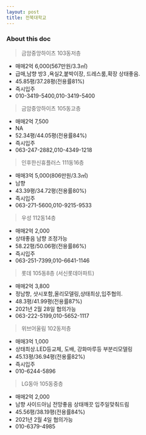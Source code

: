 ```yaml
---
layout: post
title: 전북대학교
---
```


### About this doc

> 금암중앙하이츠 103동저층
- 매매2억 6,000(567만원/3.3㎡)
- 급매,남향 방3 ,욕실2,붙박이장, 드레스룸,확장 상태좋음.
- 45.85평/37.28평(전용률81%)
- 즉시입주
- 010-3419-5400,010-3419-5400

> 금암중앙하이츠 105동고층
- 매매2억 7,500
- NA
- 52.34평/44.05평(전용률84%)
- 즉시입주
- 063-247-2882,010-4349-1218

> 인후한신휴플러스 111동16층 
- 매매3억 5,000(806만원/3.3㎡)	
- 남향
- 43.39평/34.72평(전용률80%)  
- 즉시입주
- 063-271-5600,010-9215-9533

> 우성 112동14층 
- 매매2억 2,000
- 상태좋음 남향 조정가능
- 58.22평/50.06평(전용률86%)
- 즉시입주
- 063-251-7399,010-6641-1146

> 롯데 105동8층 (서신롯데아파트) 
- 매매2억 3,800
- 정남향, 샷시포함,올리모델링,상태최상,입주협의.
- 48.3평/41.99평(전용률87%)
- 2021년 2월 28일 협의가능
- 063-222-5199,010-5652-1117

> 위브어울림 102동저층
- 매매3억 1,000
- 상태최상.LED등교체, 도배, 강화마루등 부분리모델링
- 45.13평/36.94평(전용률82%)
- 즉시입주
- 010-6244-5896

> LG동아 105동중층
- 매매2억 2,000
- 남향 사이드아님 전망좋음 상태깨끗 입주일맞춰드림
-	45.56평/38.19평(전용률84%)
- 2021년 2월 4일 협의가능
- 010-6379-4985

